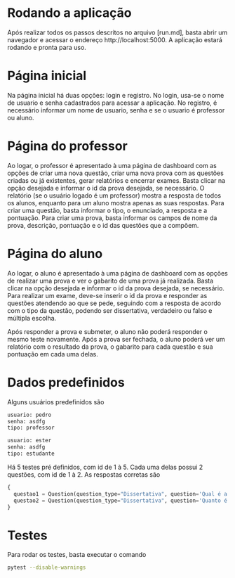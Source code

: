 # Rodando a aplicação

Após realizar todos os passos descritos no arquivo [run.md], basta abrir um navegador e acessar o endereço http://localhost:5000. A aplicação estará rodando e pronta para uso.

# Página inicial

Na página inicial há duas opções: login e registro. No login, usa-se o nome de usuario e senha cadastrados para acessar a aplicação. No registro, é necessário informar um nome de usuario, senha e se o usuario é professor ou aluno.

# Página do professor

Ao logar, o professor é apresentado à uma página de dashboard com as opções de criar uma nova questão, criar uma nova prova com as questões criadas ou já existentes, gerar relatórios e encerrar exames. Basta clicar na opção desejada e informar o id da prova desejada, se necessário. O relatório (se o usuário logado é um professor) mostra a resposta de todos os alunos, enquanto para um aluno mostra apenas as suas respostas. Para criar uma questão, basta informar o tipo, o enunciado, a resposta e a pontuação. Para criar uma prova, basta informar os campos de nome da prova, descrição, pontuação e o id das questões que a compõem.

# Página do aluno

Ao logar, o aluno é apresentado à uma página de dashboard com as opções de realizar uma prova e ver o gabarito de uma prova já realizada. Basta clicar na opção desejada e informar o id da prova desejada, se necessário. Para realizar um exame, deve-se inserir o id da prova e responder as questões atendendo ao que se pede, seguindo com a resposta de acordo com o tipo da questão, podendo ser dissertativa, verdadeiro ou falso e múltipla escolha.

Após responder a prova e submeter, o aluno não poderá responder o mesmo teste novamente.
Após a prova ser fechada, o aluno poderá ver um relatório com o resultado da prova, o gabarito para cada questão e sua pontuação em cada uma delas.

# Dados predefinidos

Alguns usuários predefinidos são

```bash
usuario: pedro
senha: asdfg
tipo: professor
```

```bash
usuario: ester
senha: asdfg
tipo: estudante
```

Há 5 testes pré definidos, com id de 1 à 5. Cada uma delas possui 2 questões, com id de 1 à 2. As respostas corretas são

```py
{
  questao1 = Question(question_type="Dissertativa", question='Qual é a capital do Brasil?', answer='Brasília', score='30')
  questao2 = Question(question_type="Dissertativa", question='Quanto é meia dúzia?', answer='6', score='30')
}
```

# Testes

Para rodar os testes, basta executar o comando

```bash
pytest --disable-warnings
```
